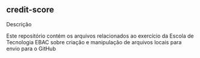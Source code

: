 ## credit-score
Descrição

Este repositório contém os arquivos relacionados ao exercício da Escola de Tecnologia EBAC sobre criação e manipulação de arquivos locais para envio para o GitHub
